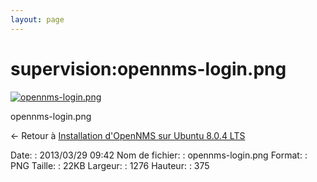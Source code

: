 ```yaml
---
layout: page
---
```


supervision:opennms-login.png
=============================

[![opennms-login.png](..//assets/media/supervision/opennms-login.png@cache=&w=900&h=264 "opennms-login.png")](..//assets/media/supervision/opennms-login.png@cache= "Afficher le fichier original")

opennms-login.png

← Retour à [Installation d'OpenNMS sur Ubuntu 8.0.4
LTS](../../opennms/install-on-ubuntu.html "opennms:install-on-ubuntu")

Date:
:   2013/03/29 09:42
Nom de fichier:
:   opennms-login.png
Format:
:   PNG
Taille:
:   22KB
Largeur:
:   1276
Hauteur:
:   375

